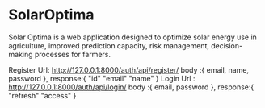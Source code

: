 # SolarOptima
Solar Optima is a web application designed to optimize solar energy use in agriculture, improved prediction capacity, risk management, decision-making processes for farmers.

Register Url: http://127.0.0.1:8000/auth/api/register/
body :{
    email,
    name,
    password
},
response:{
    "id"
    "email"
    "name"
}
Login Url : http://127.0.0.1:8000/auth/api/login/
body :{
    email,
    password
},
response:{
    "refresh"
    "access"
}